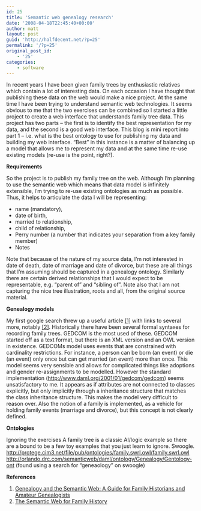 ```yaml
---
id: 25
title: 'Semantic web genealogy research'
date: '2008-04-18T22:45:40+00:00'
author: matt
layout: post
guid: 'http://halfdecent.net/?p=25'
permalink: '/?p=25'
original_post_id:
    - '25'
categories:
    - software
---
```


In recent years I have been given family trees by enthusiastic relatives which contain a lot of interesting data. On each occasion I have thought that publishing these data on the web would make a nice project. At the same time I have been trying to understand semantic web technologies. It seems obvious to me that the two exercises can be combined so I started a little project to create a web interface that understands family tree data. This project has two parts – the first is to identify the best representation for my data, and the second is a good web interface. This blog is mini report into part 1 – i.e. what is the best ontology to use for publishing my data and building my web interface. “Best” in this instance is a matter of balancing up a model that allows me to represent my data and at the same time re-use existing models (re-use is the point, right?).

**Requirements**

So the project is to publish my family tree on the web. Although I’m planning to use the semantic web which means that data model is infinitely extensible, I’m trying to re-use existing ontologies as much as possible. Thus, it helps to articulate the data I will be representing:

- name (mandatory),
- date of birth,
- married to relationship,
- child of relationship,
- Perry number (a number that indicates your separation from a key family member)
- Notes

Note that because of the nature of my source data, I’m not interested in date of death, date of marriage and date of divorce, but these are all things that I’m assuming should be captured in a genealogy ontology. Similarly there are certain derived relationships that I would expect to be representable, e.g. “parent of” and “sibling of”. Note also that I am not capturing the nice tree illustration, roots and all, from the original source material.

 **Genealogy models**

My first google search threw up a useful article [\[1\]](#1) with links to several more, notably [\[2\]](#1). Historically there have been several formal syntaxes for recording family trees. GEDCOM is the most used of these. GEDCOM started off as a text format, but there is an XML version and an OWL version in existence. GEDCOMs model uses events that are constrained with cardinality restrictions. For instance, a person can be born (an event) or die (an event) only once but can get married (an event) more than once. This model seems very sensible and allows for complicated things like adoptions and gender re-assignments to be modelled. However the standard implementation (http://www.daml.org/2001/01/gedcom/gedcom) seems unsatisfactory to me. It appears as if attributes are not connected to classes explicitly, but only implicitly through a inheritance structure that matches the class inheritance structure. This makes the model very difficult to reason over. Also the notion of a family is implemented, as a vehicle for holding family events (marriage and divorce), but this concept is not clearly defined.

 **Ontologies**

Ignoring the exercises A family tree is a classic AI/logic example so there are a bound to be a few toy examples that you just learn to ignore. Swoogle. http://protege.cim3.net/file/pub/ontologies/family.swrl.owl/family.swrl.owl http://orlando.drc.com/semanticweb/daml/ontology/Genealogy/Gentology-ont (found using a search for “geneaology” on swoogle)

**References**

1. <a name="1" title="1"></a>[Genealogy and the Semantic Web: A Guide for Family Historians and Amateur Genealogists](http://polaris.gseis.ucla.edu/mleahey/genealogyAndSemanticWebXHTML.htm)
2. <a name="2" title="2"></a>[The Semantic Web for Family History](http://jay.askren.net/Projects/SemWeb/)